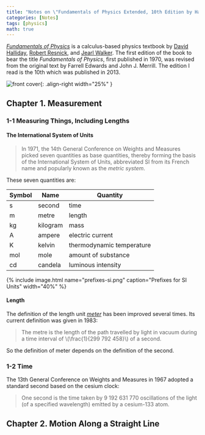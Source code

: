 ```yaml
---
title: "Notes on \"Fundamentals of Physics Extended, 10th Edition by Halliday\""
categories: [Notes]
tags: [physics]
math: true
---
```


[*Fundamentals of Physics*](https://en.wikipedia.org/wiki/Fundamentals_of_Physics) is a calculus-based physics textbook by [David Halliday](https://en.wikipedia.org/wiki/David_Halliday_(physicist)), [Robert Resnick](https://en.wikipedia.org/wiki/Robert_Resnick), and [Jearl Walker](https://en.wikipedia.org/wiki/Jearl_Walker). The first edition of the book to bear the title *Fundamentals of Physics*, first published in 1970, was revised from the original text by Farrell Edwards and John J. Merrill. The edition I read is the 10th which was published in 2013.

![front cover](https://img3.doubanio.com/view/subject/l/public/s26050041.jpg){: .align-right width="25%" }

## Chapter 1. Measurement

### 1-1 Measuring Things, Including Lengths

#### The International System of Units

> In 1971, the 14th General Conference on Weights and Measures picked seven quantities as base quantities, thereby forming the basis of the International System of Units, abbreviated SI from its French name and popularly known as the *metric system*.

These seven quantities are:

| Symbol | Name     | Quantity                  |
| ------ | -------- | ------------------------- |
| s      | second   | time                      |
| m      | metre    | length                    |
| kg     | kilogram | mass                      |
| A      | ampere   | electric current          |
| K      | kelvin   | thermodynamic temperature |
| mol    | mole     | amount of substance       |
| cd     | candela  | luminous intensity        |

{% include image.html name="prefixes-si.png" caption="Prefixes for SI Units" width="40%" %}

#### Length

The definition of the length unit [*meter*](https://en.wikipedia.org/wiki/Metre) has been improved several times. Its current definition was given in 1983:

> The metre is the length of the path travelled by light in vacuum during a time interval of \\\(\frac{1}{299 792 458}\\\) of a second.

So the definition of meter depends on the definition of the second.

### 1-2 Time

The 13th General Conference on Weights and Measures in 1967 adopted a standard second based on the cesium clock:

> One second is the time taken by 9 192 631 770 oscillations of the light (of a specified wavelength) emitted by a cesium-133 atom.

## Chapter 2. Motion Along a Straight Line
